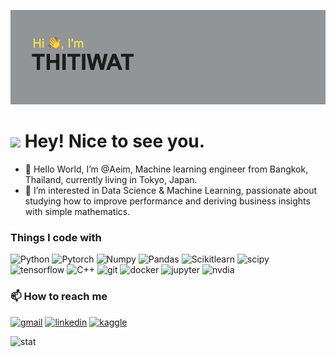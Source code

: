 ![header](https://raw.githubusercontent.com/Aeim/Aeim/main/header.png)

<h1><img src="https://emojis.slackmojis.com/emojis/images/1531849430/4246/blob-sunglasses.gif?1531849430" width="30"/> Hey! Nice to see you.</h1>

- 👋 Hello World, I’m @Aeim, Machine learning engineer from Bangkok, Thailand, currently living in Tokyo, Japan.
- 👀 I’m interested in Data Science & Machine Learning, passionate about studying how to improve performance and deriving business insights with simple mathematics.
<h3>Things I code with</h3>
<p>
  <img alt="Python" src="https://img.shields.io/badge/Python-FFD43B?style=for-the-badge&logo=python&logoColor=blue" />
  <img alt="Pytorch" src="https://img.shields.io/badge/PyTorch-EE4C2C?style=for-the-badge&logo=PyTorch&logoColor=white" />
  <img alt="Numpy" src="https://img.shields.io/badge/Numpy-777BB4?style=for-the-badge&logo=numpy&logoColor=white" />
  <img alt="Pandas" src="https://img.shields.io/badge/Pandas-2C2D72?style=for-the-badge&logo=pandas&logoColor=white" />
  <img alt="Scikitlearn" src="https://img.shields.io/badge/scikit_learn-F7931E?style=for-the-badge&logo=scikit-learn&logoColor=white" />
  <img alt="scipy" src="https://img.shields.io/badge/SciPy-654FF0?style=for-the-badge&logo=SciPy&logoColor=white" />
  <img alt="tensorflow" src="https://img.shields.io/badge/TensorFlow-FF6F00?style=for-the-badge&logo=TensorFlow&logoColor=white" />
  <img alt="C++" src="https://img.shields.io/badge/C%2B%2B-00599C?style=for-the-badge&logo=c%2B%2B&logoColor=white" />
  <img alt="git" src="https://img.shields.io/badge/GIT-E44C30?style=for-the-badge&logo=git&logoColor=white" />
  <img alt="docker" src="https://img.shields.io/badge/Docker-2CA5E0?style=for-the-badge&logo=docker&logoColor=white" />
  <img alt="jupyter" src="https://img.shields.io/badge/Jupyter-F37626.svg?&style=for-the-badge&logo=Jupyter&logoColor=white" />
  <img alt="nvdia" src="https://img.shields.io/badge/NVIDIA-TensorRT-76B900?style=for-the-badge&logo=nvidia&logoColor=white" />
</p>
<h3>📫 How to reach me</h3>
<p>
  <a href="thitiwat@gmail.com" target="_blank"><img alt="gmail" src="https://img.shields.io/badge/Gmail-D14836?style=for-the-badge&logo=gmail&logoColor=white" /></a>
  <a href="https://www.linkedin.com/in/thitiwat-ruangsakorn-70b72317a" target="_blank"><img alt="linkedin" src="https://img.shields.io/badge/LinkedIn-0077B5?style=for-the-badge&logo=linkedin&logoColor=white" /></a>
  <a href="https://www.kaggle.com/thitiwat" target="_blank"><img alt="kaggle" src="https://img.shields.io/badge/Kaggle-20BEFF?style=for-the-badge&logo=Kaggle&logoColor=white" /></a>
</p>
<img alt="stat" src="https://github-readme-stats.vercel.app/api?username=Aeim" />


<!---
Aeim/Aeim is a ✨ special ✨ repository because its `README.md` (this file) appears on your GitHub profile.
You can click the Preview link to take a look at your changes.
--->

